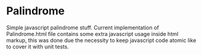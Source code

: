 # Palindrome
Simple javascript palindrome stuff.
Current implementation of Palindrome.html file contains some extra javascript usage inside html markup,
this was done due the necessity to keep javascript code atomic like to cover it with unit tests. 
